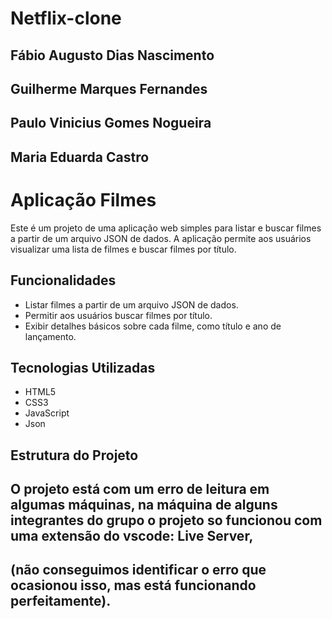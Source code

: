 # Netflix-clone

## Fábio Augusto Dias Nascimento
## Guilherme Marques Fernandes
## Paulo Vinicius Gomes Nogueira 
## Maria Eduarda Castro 

# Aplicação Filmes

Este é um projeto de uma aplicação web simples para listar e buscar filmes a partir de um arquivo JSON de dados. A aplicação permite aos usuários visualizar uma lista de filmes e buscar filmes por título.

## Funcionalidades

- Listar filmes a partir de um arquivo JSON de dados.
- Permitir aos usuários buscar filmes por título.
- Exibir detalhes básicos sobre cada filme, como título e ano de lançamento.

## Tecnologias Utilizadas

- HTML5
- CSS3
- JavaScript
- Json

## Estrutura do Projeto

## O projeto está com um erro de leitura em algumas máquinas, na máquina de alguns integrantes do grupo o projeto so funcionou com uma extensão do vscode: Live Server,
## (não conseguimos identificar o erro que ocasionou isso, mas está funcionando perfeitamente).
